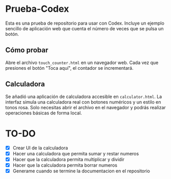 # Prueba-Codex

Esta es una prueba de repositorio para usar con Codex. Incluye un ejemplo sencillo de aplicación web que cuenta el número de veces que se pulsa un botón.

## Cómo probar

Abre el archivo `touch_counter.html` en un navegador web. Cada vez que presiones el botón "Toca aquí", el contador se incrementará.

## Calculadora

Se añadió una aplicación de calculadora accesible en `calculator.html`. La interfaz simula una calculadora real con botones numéricos y un estilo en tonos rosa. Solo necesitas abrir el archivo en el navegador y podrás realizar operaciones básicas de forma local.

# TO-DO
- [x] Crear UI de la calculadora
- [x] Hacer una calculadora que permita sumar y restar numeros
- [x] Hacer que la calculadora permita multiplicar y dividir
- [x] Hacer que la calculadora permita borrar numeros
- [x] Generame cuando se termine la documentacion en el repositorio
